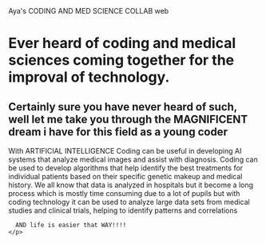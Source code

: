<!DOCTYPE html>
<html>
  <meta charset="UTF-8">
  <head>
     Aya's CODING AND MED SCIENCE COLLAB web
  </head>
  <body>
    <h1>
      Ever heard of coding and medical sciences coming together for the improval of technology.
    </h1>
    <h2>
      Certainly sure you have never heard of such, well let me take you through the MAGNIFICENT dream i have for this field as a young coder  
    </h2>
    <p>
      With ARTIFICIAL INTELLIGENCE Coding can be useful in developing AI systems that analyze medical images and assist with diagnosis. 
      Coding can be used to develop algorithms that help identify the best treatments for individual patients based on their specific genetic makeup and medical history.
      We all know that data is analyzed in hospitals but it become a long process which is mostly time consuming due to a lot of pupils but with coding technology it can be used 
      to analyze large data sets from medical studies and clinical trials, helping to identify patterns and correlations 

      AND life is easier that WAY!!!!
    </p>
  </body>
</html>
